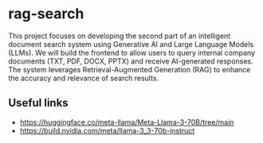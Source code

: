 # rag-search


This project focuses on developing the second part of an intelligent document search system using Generative AI and Large Language Models (LLMs). We will build the frontend to allow users to query internal company documents (TXT, PDF, DOCX, PPTX) and receive AI-generated responses. The system leverages Retrieval-Augmented Generation (RAG) to enhance the accuracy and relevance of search results.

## Useful links

* https://huggingface.co/meta-llama/Meta-Llama-3-70B/tree/main
* https://build.nvidia.com/meta/llama-3_3-70b-instruct